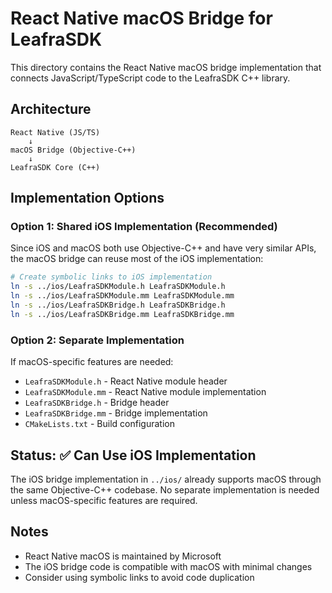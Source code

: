 # React Native macOS Bridge for LeafraSDK

This directory contains the React Native macOS bridge implementation that connects JavaScript/TypeScript code to the LeafraSDK C++ library.

## Architecture

```
React Native (JS/TS) 
    ↓
macOS Bridge (Objective-C++)
    ↓
LeafraSDK Core (C++)
```

## Implementation Options

### Option 1: Shared iOS Implementation (Recommended)
Since iOS and macOS both use Objective-C++ and have very similar APIs, the macOS bridge can reuse most of the iOS implementation:

```bash
# Create symbolic links to iOS implementation
ln -s ../ios/LeafraSDKModule.h LeafraSDKModule.h
ln -s ../ios/LeafraSDKModule.mm LeafraSDKModule.mm
ln -s ../ios/LeafraSDKBridge.h LeafraSDKBridge.h
ln -s ../ios/LeafraSDKBridge.mm LeafraSDKBridge.mm
```

### Option 2: Separate Implementation
If macOS-specific features are needed:

- `LeafraSDKModule.h` - React Native module header
- `LeafraSDKModule.mm` - React Native module implementation  
- `LeafraSDKBridge.h` - Bridge header
- `LeafraSDKBridge.mm` - Bridge implementation
- `CMakeLists.txt` - Build configuration

## Status: ✅ Can Use iOS Implementation

The iOS bridge implementation in `../ios/` already supports macOS through the same Objective-C++ codebase. No separate implementation is needed unless macOS-specific features are required.

## Notes

- React Native macOS is maintained by Microsoft
- The iOS bridge code is compatible with macOS with minimal changes
- Consider using symbolic links to avoid code duplication 